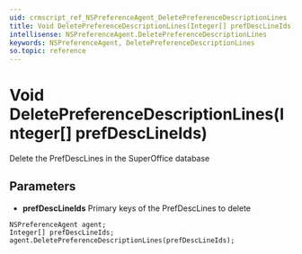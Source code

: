 ```yaml
---
uid: crmscript_ref_NSPreferenceAgent_DeletePreferenceDescriptionLines
title: Void DeletePreferenceDescriptionLines(Integer[] prefDescLineIds)
intellisense: NSPreferenceAgent.DeletePreferenceDescriptionLines
keywords: NSPreferenceAgent, DeletePreferenceDescriptionLines
so.topic: reference
---
```


# Void DeletePreferenceDescriptionLines(Integer[] prefDescLineIds)

Delete the PrefDescLines in the SuperOffice database

## Parameters

* **prefDescLineIds** Primary keys of the PrefDescLines to delete

```crmscript
NSPreferenceAgent agent;
Integer[] prefDescLineIds;
agent.DeletePreferenceDescriptionLines(prefDescLineIds);
```

